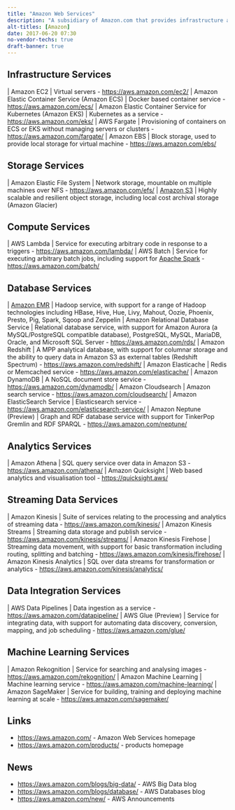 ```yaml
---
title: "Amazon Web Services"
description: "A subsidiary of Amazon.com that provides infrastructure and platform cloud services, including virtual machines and storage infrastructure services and plus database, analytics, real time data processing and data pipeline platform services, with services available in 16 geographical regions.  Launched to support internal Amazon.com services in July 2002, with the first launch of a public service in November 2004, and now comfortably the largest cloud services provider."
alt-titles: [Amazon]
date: 2017-06-20 07:30
no-vendor-techs: true
draft-banner: true
---
```

## Infrastructure Services

| Amazon EC2 | Virtual servers - <https://aws.amazon.com/ec2/>
| Amazon Elastic Container Service (Amazon ECS)  | Docker based container service - <https://aws.amazon.com/ecs/>
| Amazon Elastic Container Service for Kubernetes (Amazon EKS) | Kubernetes as a service - <https://aws.amazon.com/eks/>
| AWS Fargate | Provisioning of containers on ECS or EKS without managing servers or clusters - <https://aws.amazon.com/fargate/>
| Amazon EBS | Block storage, used to provide local storage for virtual machine - <https://aws.amazon.com/ebs/>

## Storage Services

| Amazon Elastic File System | Network storage, mountable on multiple machines over NFS - <https://aws.amazon.com/efs/>
| [Amazon S3](/technologies/amazon-s3) | Highly scalable and resilient object storage, including local cost archival storage (Amazon Glacier)

## Compute Services

| AWS Lambda | Service for executing arbitrary code in response to a triggers - <https://aws.amazon.com/lambda/>
| AWS Batch | Service for executing arbitrary batch jobs, including support for [Apache Spark](/technologies/apache-spark/) - <https://aws.amazon.com/batch/>

## Database Services

| [Amazon EMR](/technologies/amazon-emr/) | Hadoop service, with support for a range of Hadoop technologies including HBase, Hive, Hue, Livy, Mahout, Oozie, Phoenix, Presto, Pig, Spark, Sqoop and Zeppelin
| Amazon Relational Database Service | Relational database service, with support for Amazon Aurora (a MySQL/PostgreSQL compatible database), PostgreSQL, MySQL, MariaDB, Oracle, and Microsoft SQL Server - <https://aws.amazon.com/rds/>
| Amazon Redshift | A MPP analytical database, with support for columnar storage and the ability to query data in Amazon S3 as external tables (Redshift Spectrum) - <https://aws.amazon.com/redshift/>
| Amazon Elasticache | Redis or Memcached service - <https://aws.amazon.com/elasticache/>
| Amazon DynamoDB | A NoSQL document store service - <https://aws.amazon.com/dynamodb/>
| Amazon Cloudsearch | Amazon search service - <https://aws.amazon.com/cloudsearch/>
| Amazon ElasticSearch Service | Elasticsearch service - <https://aws.amazon.com/elasticsearch-service/>
| Amazon Neptune (Preview) | Graph and RDF database service with support for TinkerPop Gremlin and RDF SPARQL - <https://aws.amazon.com/neptune/>

## Analytics Services

| Amazon Athena | SQL query service over data in Amazon S3 - <https://aws.amazon.com/athena/>
| Amazon Quicksight | Web based analytics and visualisation tool - <https://quicksight.aws/>

## Streaming Data Services

| Amazon Kinesis | Suite of services relating to the processing and analytics of streaming data - <https://aws.amazon.com/kinesis/>
| Amazon Kinesis Streams | Streaming data storage and publish service - <https://aws.amazon.com/kinesis/streams/>
| Amazon Kinesis Firehose | Streaming data movement, with support for basic transformation including routing, splitting and batching - <https://aws.amazon.com/kinesis/firehose/>
| Amazon Kinesis Analytics | SQL over data streams for transformation or analytics - <https://aws.amazon.com/kinesis/analytics/>

## Data Integration Services

| AWS Data Pipelines | Data ingestion as a service - <https://aws.amazon.com/datapipeline/>
| AWS Glue (Preview) | Service for integrating data, with support for automating data discovery, conversion, mapping, and job scheduling - <https://aws.amazon.com/glue/>

## Machine Learning Services

| Amazon Rekognition | Service for searching and analysing images - <https://aws.amazon.com/rekognition/>
| Amazon Machine Learning | Machine learning service - <https://aws.amazon.com/machine-learning/>
| Amazon SageMaker | Service for building, training and deploying machine learning at scale - <https://aws.amazon.com/sagemaker/>

## Links

* <https://aws.amazon.com/> - Amazon Web Services homepage
* <https://aws.amazon.com/products/> - products homepage

## News

* <https://aws.amazon.com/blogs/big-data/> - AWS Big Data blog
* <https://aws.amazon.com/blogs/database/> - AWS Databases blog
* <https://aws.amazon.com/new/> - AWS Announcements